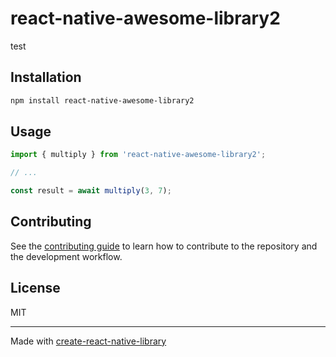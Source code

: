 # react-native-awesome-library2

test

## Installation

```sh
npm install react-native-awesome-library2
```

## Usage

```js
import { multiply } from 'react-native-awesome-library2';

// ...

const result = await multiply(3, 7);
```

## Contributing

See the [contributing guide](CONTRIBUTING.md) to learn how to contribute to the repository and the development workflow.

## License

MIT

---

Made with [create-react-native-library](https://github.com/callstack/react-native-builder-bob)
